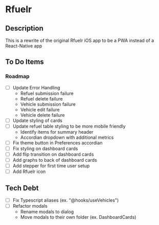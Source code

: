 # Rfuelr
## Description
This is a rewrite of the original Rfuelr iOS app to be a PWA instead of a React-Native app

## To Do Items
### Roadmap
- [ ] Update Error Handling
  - Refuel submission failure
  - Refuel delete failure
  - Vehicle submission failure
  - Vehicle edit failure
  - Vehicle delete failure
- [ ] Update styling of cards
- [ ] Update refuel table styling to be more mobile friendly
  - Identify items for summary header
  - Accordian dropdown with additional metrics
- [ ] Fix theme button in Preferences accordian
- [ ] Fix styling on dashboard cards
- [ ] Add flip transition on dashboard cards
- [ ] Add graphs to back of dashboard cards
- [ ] Add stepper for first time user setup
- [ ] Add Rfuelr icon

## Tech Debt
- [ ] Fix Typescript aliases (ex. "@hooks/useVehicles")
- [ ] Refactor modals
  - Rename modals to dialog
  - Move modals to their own folder (ex. DashboardCards)